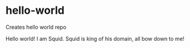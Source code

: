 # hello-world
Creates hello world repo


Hello world! I am Squid. Squid is king of his domain, all bow down to me!
